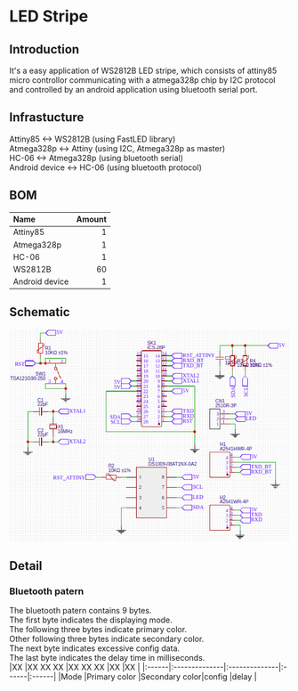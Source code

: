 # LED Stripe #
## Introduction ##
It's a easy application of WS2812B LED stripe, which consists of attiny85 micro controllor communicating with a atmega328p chip by I2C protocol and controlled by an android application using bluetooth serial port.
## Infrastucture ##
Attiny85  \<\-\> WS2812B (using FastLED library)  
Atmega328p \<\-\> Attiny (using I2C, Atmega328p as master)  
HC-06 \<\-\> Atmega328p (using bluetooth serial)  
Android device \<\-\> HC-06 (using bluetooth protocol)  
## BOM ##
|Name		|Amount	|
|:--------------|------:|
|Attiny85	|1	|
|Atmega328p	|1	|
|HC\-06		|1	|
|WS2812B	|60	|
|Android device	|1	|
## Schematic ##
![schematic](/res/schematic.png)
## Detail ##
### Bluetooth patern ###
The bluetooth patern contains 9 bytes.  
The first byte indicates the displaying mode.  
The following three bytes indicate primary color.  
Other following three bytes indicate secondary color.  
The next byte indicates excessive config data.  
The last byte indicates the delay time in milliseconds.  
|XX	|XX XX XX	|XX XX XX	|XX	|XX	|
|:------|:--------------|:--------------|:------|:------|
|Mode	|Primary color	|Secondary color|config	|delay	|
